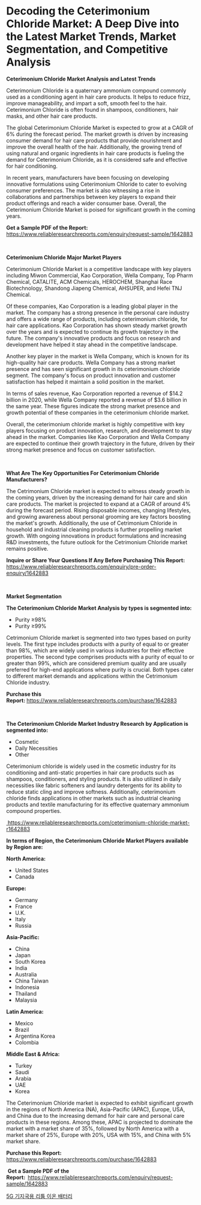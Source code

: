 <p><h1>Decoding the Ceterimonium Chloride Market: A Deep Dive into the Latest Market Trends, Market Segmentation, and Competitive Analysis</h1></p><p><strong>Ceterimonium Chloride Market Analysis and Latest Trends</strong></p>
<p><p>Ceterimonium Chloride is a quaternary ammonium compound commonly used as a conditioning agent in hair care products. It helps to reduce frizz, improve manageability, and impart a soft, smooth feel to the hair. Ceterimonium Chloride is often found in shampoos, conditioners, hair masks, and other hair care products.</p><p>The global Ceterimonium Chloride Market is expected to grow at a CAGR of 6% during the forecast period. The market growth is driven by increasing consumer demand for hair care products that provide nourishment and improve the overall health of the hair. Additionally, the growing trend of using natural and organic ingredients in hair care products is fueling the demand for Ceterimonium Chloride, as it is considered safe and effective for hair conditioning.</p><p>In recent years, manufacturers have been focusing on developing innovative formulations using Ceterimonium Chloride to cater to evolving consumer preferences. The market is also witnessing a rise in collaborations and partnerships between key players to expand their product offerings and reach a wider consumer base. Overall, the Ceterimonium Chloride Market is poised for significant growth in the coming years.</p></p>
<p><strong>Get a Sample PDF of the Report:&nbsp;</strong> <a href="https://www.reliableresearchreports.com/enquiry/request-sample/1642883">https://www.reliableresearchreports.com/enquiry/request-sample/1642883</a></p>
<p>&nbsp;</p>
<p><strong>Ceterimonium Chloride Major Market Players</strong></p>
<p><p>Ceterimonium Chloride Market is a competitive landscape with key players including Miwon Commercial, Kao Corporation, Wella Company, Top Pharm Chemical, CATALITE, ACM Chemicals, HEROCHEM, Shanghai Race Biotechnology, Shandong Jiapeng Chemical, AHSUPER, and Hefei TNJ Chemical. </p><p>Of these companies, Kao Corporation is a leading global player in the market. The company has a strong presence in the personal care industry and offers a wide range of products, including ceterimonium chloride, for hair care applications. Kao Corporation has shown steady market growth over the years and is expected to continue its growth trajectory in the future. The company's innovative products and focus on research and development have helped it stay ahead in the competitive landscape.</p><p>Another key player in the market is Wella Company, which is known for its high-quality hair care products. Wella Company has a strong market presence and has seen significant growth in its ceterimonium chloride segment. The company's focus on product innovation and customer satisfaction has helped it maintain a solid position in the market.</p><p>In terms of sales revenue, Kao Corporation reported a revenue of $14.2 billion in 2020, while Wella Company reported a revenue of $3.6 billion in the same year. These figures indicate the strong market presence and growth potential of these companies in the ceterimonium chloride market.</p><p>Overall, the ceterimonium chloride market is highly competitive with key players focusing on product innovation, research, and development to stay ahead in the market. Companies like Kao Corporation and Wella Company are expected to continue their growth trajectory in the future, driven by their strong market presence and focus on customer satisfaction.</p></p>
<p>&nbsp;</p>
<p><strong>What Are The Key Opportunities For Ceterimonium Chloride Manufacturers?</strong></p>
<p><p>The Cetrimonium Chloride market is expected to witness steady growth in the coming years, driven by the increasing demand for hair care and skin care products. The market is projected to expand at a CAGR of around 4% during the forecast period. Rising disposable incomes, changing lifestyles, and growing awareness about personal grooming are key factors boosting the market's growth. Additionally, the use of Cetrimonium Chloride in household and industrial cleaning products is further propelling market growth. With ongoing innovations in product formulations and increasing R&D investments, the future outlook for the Cetrimonium Chloride market remains positive.</p></p>
<p><strong>Inquire or Share Your Questions If Any Before Purchasing This Report:</strong> <a href="https://www.reliableresearchreports.com/enquiry/pre-order-enquiry/1642883">https://www.reliableresearchreports.com/enquiry/pre-order-enquiry/1642883</a></p>
<p>&nbsp;</p>
<p><strong>Market Segmentation</strong></p>
<p><strong>The Ceterimonium Chloride Market Analysis by types is segmented into:</strong></p>
<p><ul><li>Purity ≥98%</li><li>Purity ≥99%</li></ul></p>
<p><p>Cetrimonium Chloride market is segmented into two types based on purity levels. The first type includes products with a purity of equal to or greater than 98%, which are widely used in various industries for their effective properties. The second type comprises products with a purity of equal to or greater than 99%, which are considered premium quality and are usually preferred for high-end applications where purity is crucial. Both types cater to different market demands and applications within the Cetrimonium Chloride industry.</p></p>
<p><strong>Purchase this Report:&nbsp;</strong><a href="https://www.reliableresearchreports.com/purchase/1642883">https://www.reliableresearchreports.com/purchase/1642883</a></p>
<p>&nbsp;</p>
<p><strong>The Ceterimonium Chloride Market Industry Research by Application is segmented into:</strong></p>
<p><ul><li>Cosmetic</li><li>Daily Necessities</li><li>Other</li></ul></p>
<p><p>Ceterimonium chloride is widely used in the cosmetic industry for its conditioning and anti-static properties in hair care products such as shampoos, conditioners, and styling products. It is also utilized in daily necessities like fabric softeners and laundry detergents for its ability to reduce static cling and improve softness. Additionally, ceterimonium chloride finds applications in other markets such as industrial cleaning products and textile manufacturing for its effective quaternary ammonium compound properties.</p></p>
<p><a href="https://www.reliableresearchreports.com/ceterimonium-chloride-market-r1642883">&nbsp;https://www.reliableresearchreports.com/ceterimonium-chloride-market-r1642883</a></p>
<p><strong>In terms of Region, the Ceterimonium Chloride Market Players available by Region are:</strong></p>
<p>
    <p> <strong> North America: </strong>
        <ul>
            <li>United States</li>
            <li>Canada</li>
        </ul>
        </p> 
    <p> <strong> Europe: </strong>
        <ul>
            <li>Germany</li>
            <li>France</li>
            <li>U.K.</li>
            <li>Italy</li>
            <li>Russia</li>
        </ul>
        </p> 
    <p> <strong> Asia-Pacific: </strong>
        <ul>
            <li>China</li>
            <li>Japan</li>
            <li>South Korea</li>
            <li>India</li>
            <li>Australia</li>
            <li>China Taiwan</li>
            <li>Indonesia</li>
            <li>Thailand</li>
            <li>Malaysia</li>
        </ul>
        </p> 
    <p> <strong> Latin America: </strong>
        <ul>
            <li>Mexico</li>
            <li>Brazil</li>
            <li>Argentina Korea</li>
            <li>Colombia</li>
        </ul>
        </p> 
    <p> <strong> Middle East & Africa: </strong>
        <ul>
            <li>Turkey</li>
            <li>Saudi</li>
            <li>Arabia</li>
            <li>UAE</li>
            <li>Korea</li>
        </ul>
    </p>
    </p>
<p><p>The Ceterimonium Chloride market is expected to exhibit significant growth in the regions of North America (NA), Asia-Pacific (APAC), Europe, USA, and China due to the increasing demand for hair care and personal care products in these regions. Among these, APAC is projected to dominate the market with a market share of 35%, followed by North America with a market share of 25%, Europe with 20%, USA with 15%, and China with 5% market share.</p></p>
<p><strong>Purchase this Report: </strong><a href="https://www.reliableresearchreports.com/purchase/1642883">https://www.reliableresearchreports.com/purchase/1642883</a></p>
<p>&nbsp;<strong>Get a Sample PDF of the Report:&nbsp;&nbsp;</strong><a href="https://www.reliableresearchreports.com/enquiry/request-sample/1642883">https://www.reliableresearchreports.com/enquiry/request-sample/1642883</a></p>
<p><strong></strong></p>
<p><p><a href="https://github.com/jntpkh496620/Market-Research-Report-List-2/blob/main/5617501110979.md">5G 기지국용 리튬 이온 배터리</a></p></p>